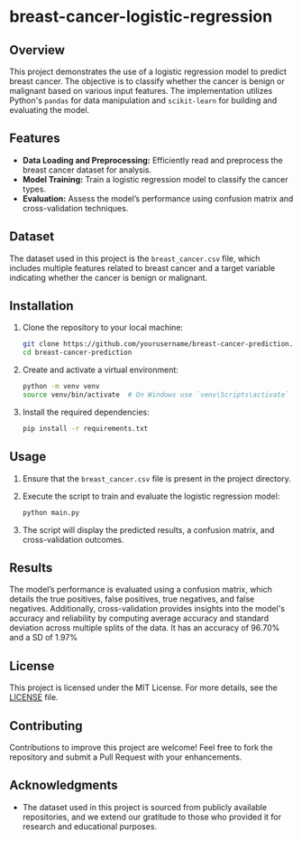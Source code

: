 # breast-cancer-logistic-regression


## Overview

This project demonstrates the use of a logistic regression model to predict breast cancer. The objective is to classify whether the cancer is benign or malignant based on various input features. The implementation utilizes Python's `pandas` for data manipulation and `scikit-learn` for building and evaluating the model.

## Features

- **Data Loading and Preprocessing:** Efficiently read and preprocess the breast cancer dataset for analysis.
- **Model Training:** Train a logistic regression model to classify the cancer types.
- **Evaluation:** Assess the model’s performance using confusion matrix and cross-validation techniques.

## Dataset

The dataset used in this project is the `breast_cancer.csv` file, which includes multiple features related to breast cancer and a target variable indicating whether the cancer is benign or malignant.

## Installation

1. Clone the repository to your local machine:
   ```bash
   git clone https://github.com/yourusername/breast-cancer-prediction.git
   cd breast-cancer-prediction
   ```

2. Create and activate a virtual environment:
   ```bash
   python -m venv venv
   source venv/bin/activate  # On Windows use `venv\Scripts\activate`
   ```

3. Install the required dependencies:
   ```bash
   pip install -r requirements.txt
   ```

## Usage

1. Ensure that the `breast_cancer.csv` file is present in the project directory.

2. Execute the script to train and evaluate the logistic regression model:
   ```bash
   python main.py
   ```

3. The script will display the predicted results, a confusion matrix, and cross-validation outcomes.

## Results

The model’s performance is evaluated using a confusion matrix, which details the true positives, false positives, true negatives, and false negatives. Additionally, cross-validation provides insights into the model's accuracy and reliability by computing average accuracy and standard deviation across multiple splits of the data. It has an accuracy of 96.70% and a SD of 1.97%

## License

This project is licensed under the MIT License. For more details, see the [LICENSE](LICENSE) file.

## Contributing

Contributions to improve this project are welcome! Feel free to fork the repository and submit a Pull Request with your enhancements.

## Acknowledgments

- The dataset used in this project is sourced from publicly available repositories, and we extend our gratitude to those who provided it for research and educational purposes.
